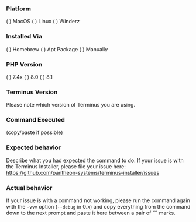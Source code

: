 
### Platform
( ) MacOS
( ) Linux
( ) Winderz

### Installed Via
( ) Homebrew
( ) Apt Package
( ) Manually

### PHP Version
( ) 7.4x
( ) 8.0
( ) 8.1

### Terminus Version
Please note which version of Terminus you are using.

### Command Executed
(copy/paste if possible)

### Expected behavior
Describe what you had expected the command to do. If your issue is with the Terminus Installer, please file your issue here:
https://github.com/pantheon-systems/terminus-installer/issues

### Actual behavior
If your issue is with a command not working, please run the command again with the `-vvv` option (`--debug` in 0.x) and copy everything from the command down to the next prompt and paste it here between a pair of \`\`\` marks.
